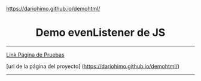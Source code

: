 https://dariohimo.github.io/demohtml/

<h1 align="center"> Demo evenListener de JS</h1>

---

<p align="center"><a href="https://dariohimo.github.io/demohtml/"/></p> 

 [Link Página de Pruebas](https://dariohimo.github.io/demohtml/) 
 
 [url de la página del proyecto] (https://dariohimo.github.io/demohtml/)
 
 ---
